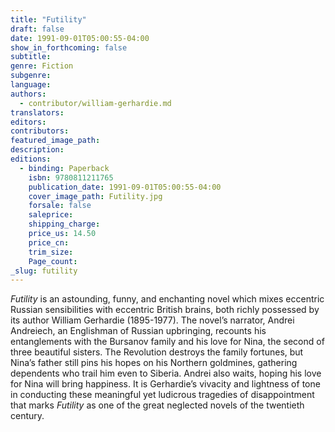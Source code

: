 ```yaml
---
title: "Futility"
draft: false
date: 1991-09-01T05:00:55-04:00
show_in_forthcoming: false
subtitle:
genre: Fiction
subgenre:
language:
authors:
  - contributor/william-gerhardie.md
translators:
editors:
contributors:
featured_image_path:
description:
editions:
  - binding: Paperback
    isbn: 9780811211765
    publication_date: 1991-09-01T05:00:55-04:00
    cover_image_path: Futility.jpg
    forsale: false
    saleprice:
    shipping_charge:
    price_us: 14.50
    price_cn:
    trim_size:
    Page_count:
_slug: futility
---
```


_Futility_ is an astounding, funny, and enchanting novel which mixes eccentric Russian sensibilities with eccentric British brains, both richly possessed by its author William Gerhardie (1895-1977). The novel’s narrator, Andrei Andreiech, an Englishman of Russian upbringing, recounts his entanglements with the Bursanov family and his love for Nina, the second of three beautiful sisters. The Revolution destroys the family fortunes, but Nina’s father still pins his hopes on his Northern goldmines, gathering dependents who trail him even to Siberia. Andrei also waits, hoping his love for Nina will bring happiness. It is Gerhardie’s vivacity and lightness of tone in conducting these meaningful yet ludicrous tragedies of disappointment that marks _Futility_ as one of the great neglected novels of the twentieth century.

